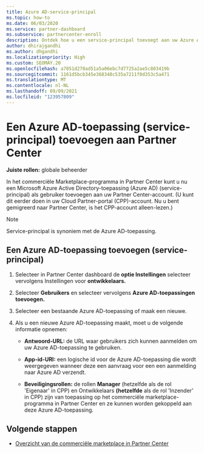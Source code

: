 ```yaml
---
title: Azure AD-service-principal
ms.topic: how-to
ms.date: 06/03/2020
ms.service: partner-dashboard
ms.subservice: partnercenter-enroll
description: Ontdek hoe u een service-principal toevoegt aan uw Azure AD-tenant. Dit betekent dat u een Azure AD-toepassing (service-principal) toevoegt aan Partner Center.
author: dhirajgandhi
ms.author: dhgandhi
ms.localizationpriority: High
ms.custom: SEOMAY.20
ms.openlocfilehash: a7851d270ad51a5a06ebc7d7725a2ae5c803419b
ms.sourcegitcommit: 1161d5bcb345e368348c535a7211f0d353c5a471
ms.translationtype: MT
ms.contentlocale: nl-NL
ms.lasthandoff: 09/09/2021
ms.locfileid: "123957809"
---
```

# <a name="add-an-azure-ad-application-service-principal-in-partner-center"></a>Een Azure AD-toepassing (service-principal) toevoegen aan Partner Center

**Juiste rollen:** globale beheerder

In het commerciële Marketplace-programma in Partner Center kunt u nu een Microsoft Azure Active Directory-toepassing (Azure AD) (service-principal) als gebruiker toevoegen aan uw Partner Center-account. (U kunt dit eerder doen in uw Cloud Partner-portal (CPP)-account. Nu u bent gemigreerd naar Partner Center, is het CPP-account alleen-lezen.)
 
>[!Note] 
>Service-principal is synoniem met de Azure AD-toepassing.

## <a name="add-an-azure-ad-application-service-principal"></a>Een Azure AD-toepassing toevoegen (service-principal)

1. Selecteer in Partner Center dashboard de **optie Instellingen** selecteer vervolgens Instellingen voor **ontwikkelaars.**

2. Selecteer **Gebruikers** en selecteer vervolgens **Azure AD-toepassingen toevoegen.**

3. Selecteer een bestaande Azure AD-toepassing of maak een nieuwe.

4. Als u een nieuwe Azure AD-toepassing maakt, moet u de volgende informatie opnemen:  

   - **Antwoord-URL:** de URL waar gebruikers zich kunnen aanmelden om uw Azure AD-toepassing te gebruiken.

   - **App-id-URI:** een logische id voor de Azure AD-toepassing die wordt weergegeven wanneer deze een aanvraag voor een een aanmelding naar Azure AD verzendt.

   - **Beveiligingsrollen:** de rollen **Manager** (hetzelfde als de rol 'Eigenaar' in CPP) en Ontwikkelaars **(hetzelfde** als de rol 'Inzender' in CPP) zijn van toepassing op het commerciële marketplace-programma in Partner Center en ze kunnen worden gekoppeld aan deze Azure AD-toepassing.  

## <a name="next-steps"></a>Volgende stappen

- [Overzicht van de commerciële marketplace in Partner Center](csp-commercial-marketplace-overview.md)